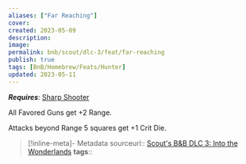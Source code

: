 ```yaml
---
aliases: ["Far Reaching"]
cover: 
created: 2023-05-09
description: 
image: 
permalink: bnb/scout/dlc-3/feat/far-reaching
publish: true
tags: [BnB/Homebrew/Feats/Hunter]
updated: 2023-05-11
---
```


***Requires***: [Sharp Shooter](Sharp-Shooter.md)

All Favored Guns get +2 Range. 

Attacks beyond Range 5 squares get +1 Crit Die.

> [!inline-meta]- Metadata
> sourceurl:: [Scout's B&B DLC 3: Into the Wonderlands](https://docs.google.com/document/d/1MLOgrWwcLNTnP9PuXrKiLImy7SUh4hXO8arVUAlmdp0/edit)
> **tags**::
